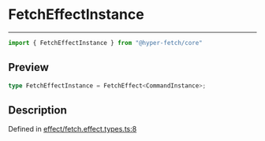 

# FetchEffectInstance

<div class="api-docs__separator" data-reactroot="">

---

</div><div class="api-docs__import" data-reactroot="">

```ts
import { FetchEffectInstance } from "@hyper-fetch/core"
```

</div><div class="api-docs__section">

## Preview

</div><div class="api-docs__preview type single">

```ts
type FetchEffectInstance = FetchEffect<CommandInstance>;
```

</div><div class="api-docs__section">

## Description

</div><div class="api-docs__description"><span class="api-docs__do-not-parse">



</span></div><p class="api-docs__definition">

Defined in [effect/fetch.effect.types.ts:8](https://github.com/BetterTyped/hyper-fetch/blob/479dcad6/packages/core/src/effect/fetch.effect.types.ts#L8)

</p>